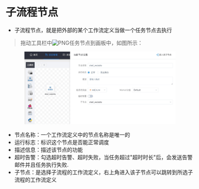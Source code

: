 # 子流程节点

- 子流程节点，就是把外部的某个工作流定义当做一个任务节点去执行
> 拖动工具栏中![PNG](https://analysys.github.io/easyscheduler_docs_cn/images/toolbar_SUB_PROCESS.png)任务节点到画板中，如图所示：

<p align="center">
   <img src="/img/subprocess_edit.png" width="80%" />
 </p>

- 节点名称：一个工作流定义中的节点名称是唯一的
- 运行标志：标识这个节点是否能正常调度
- 描述信息：描述该节点的功能
- 超时告警：勾选超时告警、超时失败，当任务超过"超时时长"后，会发送告警邮件并且任务执行失败.
- 子节点：是选择子流程的工作流定义，右上角进入该子节点可以跳转到所选子流程的工作流定义
